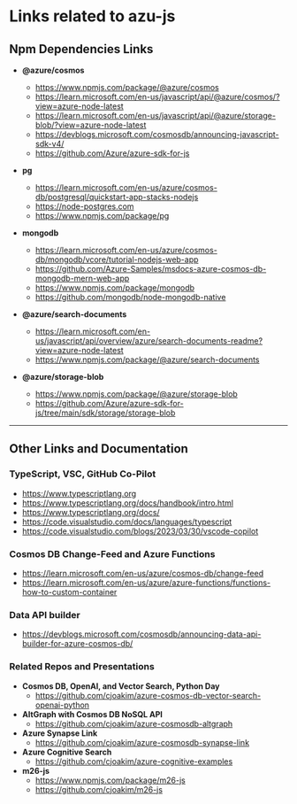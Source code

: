 # Links related to azu-js

## Npm Dependencies Links

- **@azure/cosmos**
  - https://www.npmjs.com/package/@azure/cosmos
  - https://learn.microsoft.com/en-us/javascript/api/@azure/cosmos/?view=azure-node-latest
  - https://learn.microsoft.com/en-us/javascript/api/@azure/storage-blob/?view=azure-node-latest
  - https://devblogs.microsoft.com/cosmosdb/announcing-javascript-sdk-v4/
  - https://github.com/Azure/azure-sdk-for-js

- **pg**
  - https://learn.microsoft.com/en-us/azure/cosmos-db/postgresql/quickstart-app-stacks-nodejs
  - https://node-postgres.com
  - https://www.npmjs.com/package/pg

- **mongodb**
  - https://learn.microsoft.com/en-us/azure/cosmos-db/mongodb/vcore/tutorial-nodejs-web-app
  - https://github.com/Azure-Samples/msdocs-azure-cosmos-db-mongodb-mern-web-app
  - https://www.npmjs.com/package/mongodb
  - https://github.com/mongodb/node-mongodb-native

- **@azure/search-documents**
  - https://learn.microsoft.com/en-us/javascript/api/overview/azure/search-documents-readme?view=azure-node-latest
  - https://www.npmjs.com/package/@azure/search-documents

- **@azure/storage-blob**
  - https://www.npmjs.com/package/@azure/storage-blob
  - https://github.com/Azure/azure-sdk-for-js/tree/main/sdk/storage/storage-blob

---

## Other Links and Documentation

### TypeScript, VSC, GitHub Co-Pilot

- https://www.typescriptlang.org
- https://www.typescriptlang.org/docs/handbook/intro.html
- https://www.typescriptlang.org/docs/
- https://code.visualstudio.com/docs/languages/typescript
- https://code.visualstudio.com/blogs/2023/03/30/vscode-copilot

### Cosmos DB Change-Feed and Azure Functions

- https://learn.microsoft.com/en-us/azure/cosmos-db/change-feed
- https://learn.microsoft.com/en-us/azure/azure-functions/functions-how-to-custom-container

### Data API builder

- https://devblogs.microsoft.com/cosmosdb/announcing-data-api-builder-for-azure-cosmos-db/

### Related Repos and Presentations

- **Cosmos DB, OpenAI, and Vector Search, Python Day**
  - https://github.com/cjoakim/azure-cosmos-db-vector-search-openai-python
- **AltGraph with Cosmos DB NoSQL API**
  - https://github.com/cjoakim/azure-cosmosdb-altgraph
- **Azure Synapse Link**
  - https://github.com/cjoakim/azure-cosmosdb-synapse-link
- **Azure Cognitive Search**
  - https://github.com/cjoakim/azure-cognitive-examples
- **m26-js**
  - https://www.npmjs.com/package/m26-js
  - https://github.com/cjoakim/m26-js
